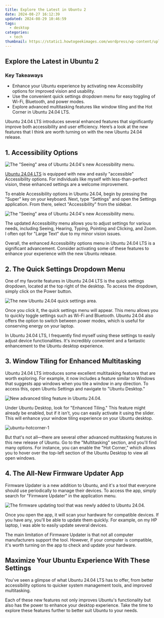 ```yaml
---
title: Explore the Latest in Ubuntu 2
date: 2024-08-27 16:12:39
updated: 2024-08-29 10:46:59
tags:
  - desktop
categories:
  - tech
thumbnail: https://static1.howtogeekimages.com/wordpress/wp-content/uploads/2024/04/a-promotional-image-of-ubuntu-noble-numbat-in-the-center-of-the-screen-and-below-the-writing-ubuntu-24-04-noble-numbat.jpg
---
```


## Explore the Latest in Ubuntu 2

### Key Takeaways

* Enhance your Ubuntu experience by activating new Accessibility options for improved vision and usability.
* Use the convenient quick settings dropdown menu for easy toggling of Wi-Fi, Bluetooth, and power modes.
* Explore advanced multitasking features like window tiling and the Hot Corner in Ubuntu 24.04 LTS.

 Ubuntu 24.04 LTS introduces several enhanced features that significantly improve both accessibility and user efficiency. Here’s a look at the new features that I think are worth turning on with the new Ubuntu 24.04 release.

##  1\. Accessibility Options

![The "Seeing" area of Ubuntu 24.04's new Accessibility menu.](https://static1.howtogeekimages.com/wordpress/wp-content/uploads/2024/05/ubuntu-acessibility-1.jpg) 

[Ubuntu 24.04 LTS](https://techidaily.com/useful-ways-that-can-help-to-effectively-recover-deleted-files-from-oppo-find-n3-flip-by-fonelab-android-recover-data/) is equipped with new and easily "accessible" Accessibility options. For individuals like myself with less-than-perfect vision, these enhanced settings are a welcome improvement.

 To enable Accessibility options in Ubuntu 24.04, begin by pressing the "Super" key on your keyboard. Next, type "Settings" and open the Settings application. From there, select "Accessibility" from the sidebar.

![The "Seeing" area of Ubuntu 24.04's new Accessibility menu.](https://static1.howtogeekimages.com/wordpress/wp-content/uploads/2024/05/ubuntu-acessibility-1.jpg) 

 The updated Accessibility menu allows you to adjust settings for various needs, including Seeing, Hearing, Typing, Pointing and Clicking, and Zoom. I often opt for "Large Text" due to my minor vision issues.

 Overall, the enhanced Accessibility options menu in Ubuntu 24.04 LTS is a significant advancement. Consider activating some of these features to enhance your experience with the new Ubuntu release.

##  2\. The Quick Settings Dropdown Menu

 One of my favorite features in Ubuntu 24.04 LTS is the quick settings dropdown, located at the top right of the desktop. To access the dropdown, simply click on the Power button.

![The new Ubuntu 24.04 quick settings area.](https://static1.howtogeekimages.com/wordpress/wp-content/uploads/2024/05/ubuntu-quick-settings.jpg) 

 Once you click it, the quick settings menu will appear. This menu allows you to quickly toggle settings such as Wi-Fi and Bluetooth. Ubuntu 24.04 also offers the option to switch between power modes, which is useful for conserving energy on your laptop.

 In Ubuntu 24.04 LTS, I frequently find myself using these settings to easily adjust device functionalities. It's incredibly convenient and a fantastic enhancement to the Ubuntu desktop experience.

##  3\. Window Tiling for Enhanced Multitasking

 Ubuntu 24.04 LTS introduces some excellent multitasking features that are worth exploring. For example, it now includes a feature similar to Windows that suggests app windows when you tile a window in any direction. To access this, open Ubuntu Settings and navigate to "Ubuntu Desktop."

![New advanced tiling feature in Ubuntu 24.04.](https://static1.howtogeekimages.com/wordpress/wp-content/uploads/2024/05/ubuntu-new-tiling-1.jpg) 

 Under Ubuntu Desktop, look for "Enhanced Tiling." This feature might already be enabled, but if it isn’t, you can easily activate it using the slider. This will enhance your window tiling experience on your Ubuntu desktop.

![ubuntu-hotcorner-1](https://static1.howtogeekimages.com/wordpress/wp-content/uploads/2024/05/ubuntu-hotcorner-1.jpg) 

 But that's not all—there are several other advanced multitasking features in this new release of Ubuntu. Go to the "Multitasking" section, and you'll find many options. For instance, you can enable the "Hot Corner," which allows you to hover over the top-left section of the Ubuntu Desktop to view all open windows.

##  4\. The All-New Firmware Updater App

 Firmware Updater is a new addition to Ubuntu, and it's a tool that everyone should use periodically to manage their devices. To access the app, simply search for "Firmware Updater" in the application menu.

![The firmware updating tool that was newly added to Ubuntu 24.04.](https://static1.howtogeekimages.com/wordpress/wp-content/uploads/2024/05/ubuntu-firmware-updater-1.jpg) 

 Once you open the app, it will scan your hardware for compatible devices. If you have any, you'll be able to update them quickly. For example, on my HP laptop, I was able to easily update several devices.

 The main limitation of Firmware Updater is that not all computer manufacturers support the tool. However, if your computer is compatible, it's worth turning on the app to check and update your hardware.

##  Maximize Your Ubuntu Experience With These Settings

 You've seen a glimpse of what Ubuntu 24.04 LTS has to offer, from better accessibility options to quicker system management tools, and improved multitasking.

 Each of these new features not only improves Ubuntu's functionality but also has the power to enhance your desktop experience. Take the time to explore these features further to better suit Ubuntu to your needs.

<ins class="adsbygoogle"
     style="display:block"
     data-ad-format="autorelaxed"
     data-ad-client="ca-pub-7571918770474297"
     data-ad-slot="1223367746"></ins>



<ins class="adsbygoogle"
     style="display:block"
     data-ad-client="ca-pub-7571918770474297"
     data-ad-slot="8358498916"
     data-ad-format="auto"
     data-full-width-responsive="true"></ins>
